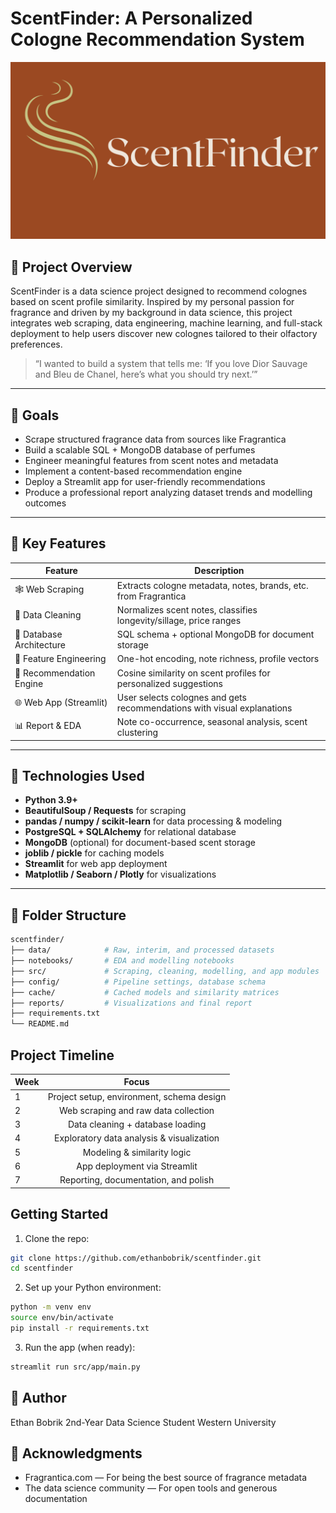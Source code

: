 # ScentFinder: A Personalized Cologne Recommendation System

![ScentFinder Banner](ScentFinder.png)

## 👃 Project Overview

ScentFinder is a data science project designed to recommend colognes based on scent profile similarity. Inspired by my personal passion for fragrance and driven by my background in data science, this project integrates web scraping, data engineering, machine learning, and full-stack deployment to help users discover new colognes tailored to their olfactory preferences.

> “I wanted to build a system that tells me: ‘If you love Dior Sauvage and Bleu de Chanel, here’s what you should try next.’”

---

## 🎯 Goals

- Scrape structured fragrance data from sources like Fragrantica
- Build a scalable SQL + MongoDB database of perfumes
- Engineer meaningful features from scent notes and metadata
- Implement a content-based recommendation engine
- Deploy a Streamlit app for user-friendly recommendations
- Produce a professional report analyzing dataset trends and modelling outcomes

---

## 🧠 Key Features

| Feature                  | Description                                                                 |
|--------------------------|-----------------------------------------------------------------------------|
| 🕸️ Web Scraping          | Extracts cologne metadata, notes, brands, etc. from Fragrantica             |
| 🧹 Data Cleaning         | Normalizes scent notes, classifies longevity/sillage, price ranges          |
| 🧱 Database Architecture | SQL schema + optional MongoDB for document storage                          |
| 🧬 Feature Engineering   | One-hot encoding, note richness, profile vectors                            |
| 🧠 Recommendation Engine | Cosine similarity on scent profiles for personalized suggestions            |
| 🌐 Web App (Streamlit)   | User selects colognes and gets recommendations with visual explanations     |
| 📊 Report & EDA          | Note co-occurrence, seasonal analysis, scent clustering                     |

---

## 🔧 Technologies Used

- **Python 3.9+**
- **BeautifulSoup / Requests** for scraping
- **pandas / numpy / scikit-learn** for data processing & modeling
- **PostgreSQL + SQLAlchemy** for relational database
- **MongoDB** (optional) for document-based scent storage
- **joblib / pickle** for caching models
- **Streamlit** for web app deployment
- **Matplotlib / Seaborn / Plotly** for visualizations

---

## 📁 Folder Structure

```bash
scentfinder/
├── data/            # Raw, interim, and processed datasets
├── notebooks/       # EDA and modelling notebooks
├── src/             # Scraping, cleaning, modelling, and app modules
├── config/          # Pipeline settings, database schema
├── cache/           # Cached models and similarity matrices
├── reports/         # Visualizations and final report
├── requirements.txt
└── README.md
```

## Project Timeline 
| Week        | Focus           | 
| ------------- |:-------------:|
| 1      | Project setup, environment, schema design |
| 2     | Web scraping and raw data collection      |
| 3  | Data cleaning + database loading     |
| 4  | Exploratory data analysis & visualization     |
| 5  | Modeling & similarity logic     |
| 6  | App deployment via Streamlit     |
| 7  | Reporting, documentation, and polish     |

## Getting Started

1.	Clone the repo:
```bash
git clone https://github.com/ethanbobrik/scentfinder.git
cd scentfinder
```

2.	Set up your Python environment:
```bash
python -m venv env
source env/bin/activate
pip install -r requirements.txt
```

3.	Run the app (when ready):
```bash
streamlit run src/app/main.py
```

## 👤 Author
Ethan Bobrik
2nd-Year Data Science Student
Western University

## 📌 Acknowledgments
- Fragrantica.com — For being the best source of fragrance metadata
- The data science community — For open tools and generous documentation
